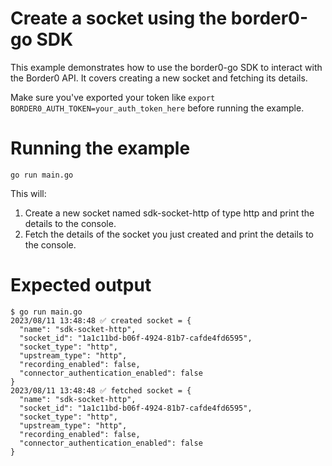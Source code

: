 # Create a socket using the border0-go SDK 

This example demonstrates how to use the border0-go SDK to interact with the Border0 API. It covers creating a new socket and fetching its details.

Make sure you've exported your token like `export BORDER0_AUTH_TOKEN=your_auth_token_here` before running the example.

# Running the example
```
go run main.go
```

This will:

1) Create a new socket named sdk-socket-http of type http and print the details to the console.
2) Fetch the details of the socket you just created and print the details to the console.

# Expected output
```
$ go run main.go
2023/08/11 13:48:48 ✅ created socket = {
  "name": "sdk-socket-http",
  "socket_id": "1a1c11bd-b06f-4924-81b7-cafde4fd6595",
  "socket_type": "http",
  "upstream_type": "http",
  "recording_enabled": false,
  "connector_authentication_enabled": false
}
2023/08/11 13:48:48 ✅ fetched socket = {
  "name": "sdk-socket-http",
  "socket_id": "1a1c11bd-b06f-4924-81b7-cafde4fd6595",
  "socket_type": "http",
  "upstream_type": "http",
  "recording_enabled": false,
  "connector_authentication_enabled": false
}
```
